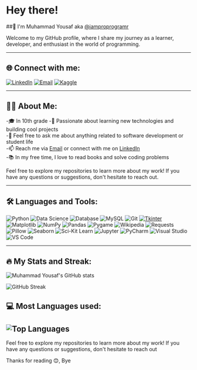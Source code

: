 # Hey there! 
##👋 I'm Muhammad Yousaf aka [@iamproprogramr](https://github.com/iamproprogramr)

Welcome to my GitHub profile, where I share my journey as a learner, developer, and enthusiast in the world of programming.

---

## 🌐 Connect with me:

[![LinkedIn](https://img.shields.io/badge/-LinkedIn-blue?style=flat&logo=Linkedin&logoColor=white&link=https://www.linkedin.com/in/yousaf-khurram-9535b130b/)](https://www.linkedin.com/in/yousaf-khurram-9535b130b/)
[![Email](https://img.shields.io/badge/-Email-0078D4?style=flat&logo=Microsoft-Outlook&logoColor=white)](mailto:yousafsahiwal3@gmail.com)
[![Kaggle](https://img.shields.io/badge/-Kaggle-20BEFF?style=flat&logo=Kaggle&logoColor=white&link=https://www.kaggle.com/yousafkhurram)](https://www.kaggle.com/yousafkhurram)

---

## 🧑‍💻 About Me:

-🎓 In 10th grade
-🌱 Passionate about learning new technologies and building cool projects  
-💬 Feel free to ask me about anything related to software development or student life  
-📫 Reach me via [Email](mailto:yousafsahiwal3@gmail.com) or connect with me on [LinkedIn](https://www.linkedin.com/in/yousaf-khurram-9535b130b/)  
-📚 In my free time, I love to read books and solve coding problems

Feel free to explore my repositories to learn more about my work! If you have any questions or suggestions, don't hesitate to reach out.

---

## 🛠️ Languages and Tools:

![Python](https://img.shields.io/badge/-Python-3776AB?style=flat&logo=Python&logoColor=white)
![Data Science](https://img.shields.io/badge/-Data%20Science-4B8BBE?style=flat&logo=Jupyter&logoColor=white)
![Database](https://img.shields.io/badge/-Database-003B57?style=flat&logo=MySQL&logoColor=white)
![MySQL](https://img.shields.io/badge/-MySQL-4479A1?style=flat&logo=MySQL&logoColor=white)
![Git](https://img.shields.io/badge/-Git-F05032?style=flat&logo=Git&logoColor=white)
[![Tkinter](https://img.shields.io/badge/-Tkinter-3776AB?style=flat&logo=Python&logoColor=white)](https://docs.python.org/3/library/tkinter.html)
![Matplotlib](https://img.shields.io/badge/-Matplotlib-004576?style=flat&logo=Matplotlib&logoColor=white)
![NumPy](https://img.shields.io/badge/-NumPy-013243?style=flat&logo=NumPy&logoColor=white)
![Pandas](https://img.shields.io/badge/-Pandas-150458?style=flat&logo=Pandas&logoColor=white)
![Pygame](https://img.shields.io/badge/-Pygame-00A300?style=flat&logo=Pygame&logoColor=white)
![Wikipedia](https://img.shields.io/badge/-Wikipedia-000000?style=flat&logo=Wikipedia&logoColor=white)
![Requests](https://img.shields.io/badge/-Requests-000000?style=flat&logo=Python&logoColor=white)
![Pillow](https://img.shields.io/badge/-Pillow-3776AB?style=flat&logo=Python&logoColor=white)
![Seaborn](https://img.shields.io/badge/-Seaborn-3776AB?style=flat&logo=Seaborn&logoColor=white)
![Sci-Kit Learn](https://img.shields.io/badge/-Scikit--Learn-F7931E?style=flat&logo=scikit-learn&logoColor=white)
![Jupyter](https://img.shields.io/badge/-Jupyter-F37626?style=flat&logo=Jupyter&logoColor=white)
![PyCharm](https://img.shields.io/badge/-PyCharm-000000?style=flat&logo=PyCharm&logoColor=white)
![Visual Studio](https://img.shields.io/badge/-Visual%20Studio-5C2D91?style=flat&logo=Visual%20Studio&logoColor=white)
![VS Code](https://img.shields.io/badge/-VS%20Code-007ACC?style=flat&logo=Visual%20Studio%20Code&logoColor=white)

---

## 🔥 My Stats and Streak:


![Muhammad Yousaf's GitHub stats](https://github-readme-stats.vercel.app/api?username=iamproprogramr&show_icons=true&theme=radical)

![GitHub Streak](https://github-readme-streak-stats.herokuapp.com/?user=iamproprogramr&theme=radical)



## 💻 Most Languages used:

![Top Languages](https://github-readme-stats.vercel.app/api/top-langs/?username=iamproprogramr&layout=compact&theme=radical)
---

Feel free to explore my repositories to learn more about my work! If you have any questions or suggestions, don't hesitate to reach out

Thanks for reading 😊,
Bye
